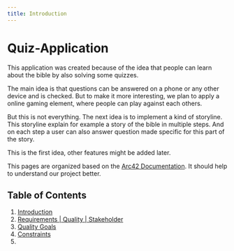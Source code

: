 ```yaml
---
title: Introduction
---
```


# Quiz-Application

This application was created because of the idea that people can learn about the bible by also solving some quizzes.

The main idea is that questions can be answered on a phone or any other device and is checked. But to make it more interesting, we plan to apply a online gaming element, where people can play against each others. 

But this is not everything. The next idea is to implement a kind of storyline. This storyline explain for example a story of the bible in multiple steps. And on each step a user can also answer question made specific for this part of the story.

This is the first idea, other features might be added later.

This pages are organized based on the [Arc42 Documentation](https://arc42.org/overview).
It should help to understand our project better.

## Table of Contents

1. [Introduction](./intro)
2. [Requirements | Quality | Stakeholder](./requirements)
3. [Quality Goals](./qualitygoals)
4. [Constraints](../Chapter_02/constraints)
5. 